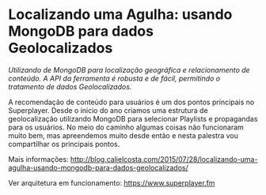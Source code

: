 # Localizando uma Agulha: usando MongoDB para dados Geolocalizados

_Utilizando de MongoDB para localização geográfica e relacionamento de conteúdo. A API da ferramenta é robusta e de fácil, permitindo o tratamento de dados Geolocalizados._

A recomendação de conteúdo para usuários é um dos pontos principais no Superplayer. Desde o inicio do ano criamos uma estrutura de geolocalização utilizando MongoDB para selecionar Playlists e propagandas para os usuários. No meio do caminho algumas coisas não funcionaram muito bem, mas apreendemos muito desde então e nesta palestra vou compartilhar os principais pontos.


Mais informações: http://blog.calielcosta.com/2015/07/28/localizando-uma-agulha-usando-mongodb-para-dados-geolocalizados/

Ver arquitetura em funcionamento: https://www.superplayer.fm
